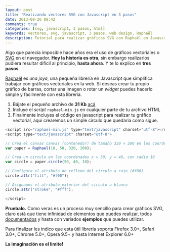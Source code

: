 ```yaml
---
layout: post
title: "Realizando vectores SVG con Javascript en 3 pasos"
date: 2013-08-26 08:42
comments: true
categories: [svg, javascript, 3 pasos, html]
keywords: vectores, svg, javascript, 3 pasos, web design, Raphaël
description: Tutorial para realizar gráficos SVG con Raphaël en Javascript
---
```

Algo que parecía imposible hace años era el uso de gráficos vectoriales o [SVG](http://es.wikipedia.org/wiki/Scalable_Vector_Graphics) en el navegador. **Hoy la historia es otra**, sin embargo realizarlos pudiera resultar difícil al principio, **hasta ahora**. Y te lo explico en **tres pasos**.
<!--more-->

[Raphaël](http://raphaeljs.com/) es _una joya_, una pequeña librería en Javascript que simplifica trabajar con gráficos vectoriales en la web. Si deseas crear tu propio gráfico de barras, cortar una imagen o rotar un _widget_ puedes hacerlo simple y fácilmente con esta librería.

1. Bájate el pequeño archivo de **31 Kb** [acá](http://github.com/DmitryBaranovskiy/raphael/raw/master/raphael-min.js)
2. Incluye el _script_ `raphael-min.js` en cualquier parte de tu archivo HTML
3. Finalmente incluyes el código en javascript para realizar tu gráfico vectorial, aquí crearemos un simple circulo que quedaria como sigue.

``` javascript
<script src="raphael-min.js" type="text/javascript" charset="utf-8"></script>
<script type="text/javascript" charset="utf-8">

// Crea el canvas canvas (contenedor) de tamaño 320 × 200 en las coordenadas 10, 50
var paper = Raphael(10, 50, 320, 200);

// Crea un circulo en las coordenadas x = 50, y = 40, con radio 10
var circle = paper.circle(50, 40, 10);

// Configura el atributo de relleno del circulo a rojo (#f00)
circle.attr("fill", "#f00");

// Asignamos el atributo exterior del circulo a blanco
circle.attr("stroke", "#fff");

</script>
```

**Pruebalo.** Como veras es un proceso muy sencillo para crear gráficos SVG, claro está que tiene infinidad de elementos que puedes realizar, todos [documentados](http://raphaeljs.com/reference.html) y hasta con variados **ejemplos** que puedes utilizar.

Para finalizar les indico que esta útil librería soporta Firefox 3.0+, Safari 3.0+, Chrome 5.0+, Opera 9.5+ y hasta Internet Explorer 6.0+

**La imaginación es el limite!**
